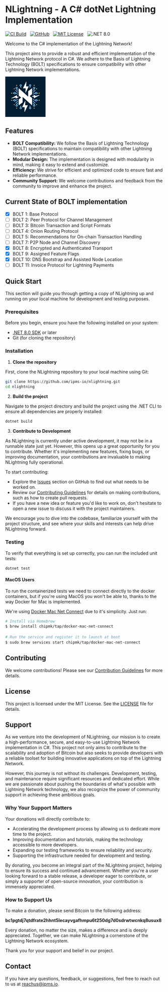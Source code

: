 # NLightning - A C# dotNet Lightning Implementation

[![CI Build](https://github.com/ipms-io/nlightning/actions/workflows/dotnet.yml/badge.svg)](https://github.com/ipms-io/nlightning/actions/workflows/dotnet.yml)
&nbsp;
[![GitHub](https://img.shields.io/badge/GitHub-ipms--io/nlightning-informational?style=flat&logo=github)](https://github.com/ipms-io/nlightning)
&nbsp;
[![MIT License](https://img.shields.io/github/license/ipms-io/nlightning)](LICENSE)
&nbsp;
![.NET 8.0](https://img.shields.io/badge/Version-.NET%208.0-informational?style=flat&logo=dotnet)

Welcome to the C# implementation of the Lightning Network!

This project aims to provide a robust and efficient implementation of the Lightning Network protocol in C#. We adhere to the Basis of Lightning Technology (BOLT) specifications to ensure compatibility with other Lightning Network implementations.

<img src="logo.png"> 

## Features

- **BOLT Compatibility:** We follow the Basis of Lightning Technology (BOLT) specifications to maintain compatibility with other Lightning Network implementations.
- **Modular Design:** The implementation is designed with modularity in mind, making it easy to extend and customize.
- **Efficiency:** We strive for efficient and optimized code to ensure fast and reliable performance.
- **Community Support:** We welcome contributions and feedback from the community to improve and enhance the project.

## Current State of BOLT implementation

- [x] BOLT 1: Base Protocol
- [ ] BOLT 2: Peer Protocol for Channel Management
- [ ] BOLT 3: Bitcoin Transaction and Script Formats
- [ ] BOLT 4: Onion Routing Protocol
- [ ] BOLT 5: Recommendations for On-chain Transaction Handling
- [ ] BOLT 7: P2P Node and Channel Discovery
- [x] BOLT 8: Encrypted and Authenticated Transport
- [x] BOLT 9: Assigned Feature Flags
- [x] BOLT 10: DNS Bootstrap and Assisted Node Location
- [ ] BOLT 11: Invoice Protocol for Lightning Payments

## Quick Start

This section will guide you through getting a copy of NLightning up and running on your local machine for development and testing purposes. 

### Prerequisites

Before you begin, ensure you have the following installed on your system:
- [.NET 8.0 SDK](https://dotnet.microsoft.com/download/dotnet/8.0) or later
- Git (for cloning the repository)

### Installation

1. **Clone the repository**

First, clone the NLightning repository to your local machine using Git:

```sh
git clone https://github.com/ipms-io/nlightning.git
cd nlightning
```

2. **Build the project**

Navigate to the project directory and build the project using the .NET CLI to ensure all dependencies are properly installed:

```sh
dotnet build
```

3. **Contribute to Development**

As NLightning is currently under active development, it may not be in a runnable state just yet. However, this opens up a great opportunity for you to contribute. Whether it's implementing new features, fixing bugs, or improving documentation, your contributions are invaluable to making NLightning fully operational.

To start contributing:

- Explore the [Issues](https://github.com/ipms-io/nlightning/issues) section on GitHub to find out what needs to be worked on.
- Review our [Contributing Guidelines](CONTRIBUTING.md) for details on making contributions, such as how to create pull requests.
- If you have a new idea or feature you'd like to work on, don't hesitate to open a new issue to discuss it with the project maintainers.

We encourage you to dive into the codebase, familiarize yourself with the project structure, and see where your skills and interests can help drive NLightning forward.

### Testing

To verify that everything is set up correctly, you can run the included unit tests:

```sh
dotnet test
```

#### MacOS Users

To run the containerized tests we need to connect directly to the docker containers, but if you're using MacOS you won't be able to, thanks to the way Docker for Mac is implemented.

We're using [Docker Mac Net Connect](https://github.com/chipmk/docker-mac-net-connect) due to it's simplicity. Just run:

```sh
# Install via Homebrew
$ brew install chipmk/tap/docker-mac-net-connect

# Run the service and register it to launch at boot
$ sudo brew services start chipmk/tap/docker-mac-net-connect
```

## Contributing

We welcome contributions! Please see our [Contribution Guidelines](CONTRIBUTING.md) for more details.

## License

This project is licensed under the MIT License. See the [LICENSE](LICENSE) file for details.

## Support

As we venture into the development of NLightning, our mission is to create a high-performance, secure, and easy-to-use Lightning Network implementation in C#. This project not only aims to contribute to the scalability and adoption of Bitcoin but also seeks to provide developers with a reliable toolset for building innovative applications on top of the Lightning Network.

However, this journey is not without its challenges. Development, testing, and maintenance require significant resources and dedicated effort. While we are passionate about pushing the boundaries of what's possible with Lightning Network technology, we also recognize the power of community support in achieving these ambitious goals.

### Why Your Support Matters

Your donations will directly contribute to:

- Accelerating the development process by allowing us to dedicate more time to the project.
- Improving documentation and tutorials, making the technology accessible to more developers.
- Expanding our testing frameworks to ensure reliability and security.
- Supporting the infrastructure needed for development and testing.

By donating, you become an integral part of the NLightning project, helping to ensure its success and continued advancement. Whether you're a user looking forward to a stable release, a developer eager to contribute, or simply a supporter of open-source innovation, your contribution is immensely appreciated.

### How to Support Us

To make a donation, please send Bitcoin to the following address:

**bc1pgtdj7qtdfrate2hhnt5lecayvgafhmpu6t250dg7d0sdrwtwcnkq8usux8**

Every donation, no matter the size, makes a difference and is deeply appreciated. Together, we can make NLightning a cornerstone of the Lightning Network ecosystem.

Thank you for your support and belief in our project.

## Contact

If you have any questions, feedback, or suggestions, feel free to reach out to us at [reachus@ipms.io](mailto:reachus@ipms.io).